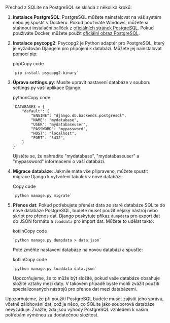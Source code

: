 
Přechod z SQLite na PostgreSQL se skládá z několika kroků:

1.  **Instalace PostgreSQL**: PostgreSQL můžete nainstalovat na váš systém nebo jej spustit v Dockeru. Pokud používáte Windows, můžete si stáhnout instalační balíček z [oficiálních stránek PostgreSQL](https://www.postgresql.org/download/windows/). Pokud používáte Docker, můžete použít [oficiální obraz PostgreSQL](https://hub.docker.com/_/postgres).
    
2.  **Instalace psycopg2**: Psycopg2 je Python adaptér pro PostgreSQL, který je vyžadován Djangem pro připojení k databázi. Můžete jej nainstalovat pomocí pip:
    
    phpCopy code
    
        `pip install psycopg2-binary` 
    
3.  **Úprava settings.py**: Musíte upravit nastavení databáze v souboru settings.py vaší aplikace Django:
    
    pythonCopy code
    
        `DATABASES = {
            "default": {
                "ENGINE": "django.db.backends.postgresql",
                "NAME": "mydatabase",
                "USER": "mydatabaseuser",
                "PASSWORD": "mypassword",
                "HOST": "localhost",
                "PORT": "5432",
            }
        }` 
    
    Ujistěte se, že nahradíte "mydatabase", "mydatabaseuser" a "mypassword" informacemi o vaší databázi.
    
4.  **Migrace databáze**: Jakmile máte vše připraveno, můžete spustit migrace Django k vytvoření tabulek v nové databázi:
    
    Copy code
    
        `python manage.py migrate` 
    
5.  **Přenos dat**: Pokud potřebujete přenést data ze staré databáze SQLite do nové databáze PostgreSQL, budete muset použít nějaký nástroj nebo skript pro přenos dat. Django poskytuje příkaz `dumpdata` pro export dat do JSON formátu a `loaddata` pro import dat. Můžete to udělat takto:
    
    kotlinCopy code
    
        `python manage.py dumpdata > data.json` 
    
    Poté změňte nastavení databáze na novou databázi a spusťte:
    
    kotlinCopy code
    
        `python manage.py loaddata data.json` 
    
    Upozorňujeme, že to může být složité, pokud vaše databáze obsahuje složité vztahy mezi daty. V takovém případě byste mohli zvážit použití specializovaných nástrojů pro přenos dat mezi databázemi.
    

Upozorňujeme, že při použití PostgreSQL budete muset zajistit jeho správu, včetně zálohování dat, což je něco, co SQLite jako souborová databáze nevyžaduje. Zvažte, zda jsou výhody PostgreSQL vzhledem k vašim potřebám výměnou za dodatečnou složitost.